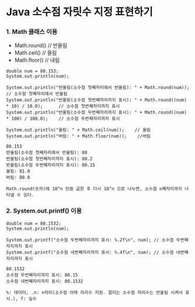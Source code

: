 # Java 소수점 자릿수 지정 표현하기

### 1. Math 클래스 이용

- Math.round() // 반올림
- Math.ceil() // 올림
- Math.floor() // 내림

```
double num = 80.153;
System.out.println(num);

System.out.println("반올림(소수점 첫째자리에서 반올림): " + Math.round(num));               // 소수점 첫째자리에서 반올림
System.out.println("반올림(소수점 첫번째자리까지 표시): " + Math.round((num) * 10) / 10.0);      // 소수점 첫번째자리까지 표시
System.out.println("반올림(소수점 두번째자리까지 표시): " + Math.round((num) * 100) / 100.0);    // 소수점 두번째자리까지 표시

System.out.println("올림: " + Math.ceil(num));    // 올림
System.out.println("버림: " + Math.floor(num));    //버림
```

```
80.153
반올림(소수점 첫째자리에서 반올림): 80
반올림(소수점 첫번째자리까지 표시): 80.2
반올림(소수점 두번째자리까지 표시): 80.15
올림: 81.0
버림: 80.0
```

`Math.round(숫자)에 10^n 만큼 곱한 후 다시 10^n 으로 나누면, 소수점 n째자리까지 나타낼 수 있다.`

### 2. System.out.printf() 이용

```
double num = 80.1532;
System.out.println(num);

System.out.printf("소수점 두번째자리까지 표시: %.2f\n", num); // 소수점 두번째자리까지 표시
System.out.printf("소수점 네번째자리까지 표시: %.4f\n", num); // 소수점 네번째자리까지 표시
```

```
80.1532
소수점 두번째자리까지 표시: 80.15
소수점 네번째자리까지 표시: 80.1532
```

`%: 데이터, .n: n자리(소수점 아래 자리수 지정. 잘리는 소수점 자리수는 반올림 시켜서 표시.), f: 실수`
